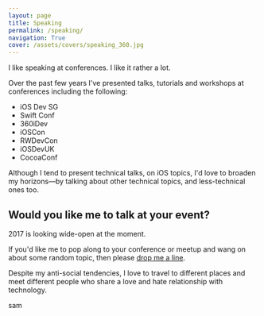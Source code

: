 ```yaml
---
layout: page
title: Speaking
permalink: /speaking/
navigation: True
cover: /assets/covers/speaking_360.jpg
---
```


I like speaking at conferences. I like it rather a lot.

Over the past few years I've presented talks, tutorials and workshops at conferences including the following:

- iOS Dev SG
- Swift Conf
- 360iDev
- iOSCon
- RWDevCon
- iOSDevUK
- CocoaConf

Although I tend to present technical talks, on iOS topics, I'd love to broaden my horizons—by talking about other technical topics, and less-technical ones too.

## Would you like me to talk at your event?

2017 is looking wide-open at the moment.

If you'd like me to pop along to your conference or meetup and wang on about some random topic, then please [drop me a line](mailto:sam@visualputty.co.uk).

Despite my anti-social tendencies, I love to travel to different places and meet different people who share a love and hate relationship with technology.


sam


